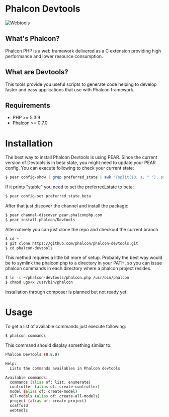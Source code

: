 Phalcon Devtools
================

![Webtools](http://www.phalconphp.com/img/webtools.png)


What's Phalcon?
---------------

Phalcon PHP is a web framework delivered as a C extension providing high performance and lower resource consumption.

What are Devtools?
------------------

This tools provide you useful scripts to generate code helping to develop faster and easy applications that use
with Phalcon framework.

Requirements
------------

* PHP >= 5.3.9
* Phalcon >= 0.7.0

Installation
============

The best way to install Phalcon Devtools is using PEAR. Since the current version of Devtools
is in beta state, you might need to update your PEAR config. You can execute following to check
your current state:

```bash
$ pear config-show | grep preferred_state | awk '{split($0, s, " "); print s[5]}'
```

If it prints "stable" you need to set the preferred_state to beta:

```bash
$ pear config-set preferred_state beta
```

After that just discover the channel and install the package:

```bash
$ pear channel-discover pear.phalconphp.com
$ pear install phalcon/Devtools
```

Alternatively you can just clone the repo and checkout the current branch

```bash
$ cd ~
$ git clone https://github.com/phalcon/phalcon-devtools.git
$ cd phalcon-devtools
```

This method requires a little bit more of setup. Probably the best way would be to symlink
the phalcon.php to a directory in your PATH, so you can issue phalcon commands in each directory
where a phalcon project resides.

```bash
$ ln -s ~/phalcon-devtools/phalcon.php /usr/bin/phalcon
$ chmod ugo+x /usr/bin/phalcon
```

Installation through composer is planned but not ready yet.

Usage
=====

To get a list of available commands just execute following:

```bash
$ phalcon commands
```

This command should display something similar to:

```bash
Phalcon DevTools (0.8.0)

Help:
  Lists the commands availables in Phalcon devtools

Available commands:
  commands (alias of: list, enumerate)
  controller (alias of: create-controller)
  model (alias of: create-model)
  all-models (alias of: create-all-models)
  project (alias of: create-project)
  scaffold
  webtools
```

